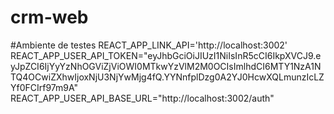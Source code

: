 # crm-web

#Ambiente de testes
REACT_APP_LINK_API='http://localhost:3002'
REACT_APP_USER_API_TOKEN="eyJhbGciOiJIUzI1NiIsInR5cCI6IkpXVCJ9.eyJpZCI6IjYyYzNhOGViZjViOWI0MTkwYzVlM2M0OCIsImlhdCI6MTY1NzA1NTQ4OCwiZXhwIjoxNjU3NjYwMjg4fQ.YYNnfplDzg0A2YJ0HcwXQLmunzIcLZYf0FCIrf97m9A"
REACT_APP_USER_API_BASE_URL="http://localhost:3002/auth"

